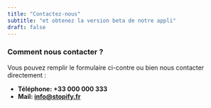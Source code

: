 ```yaml
---
title: "Contactez-nous"
subtitle: "et obtenez la version beta de notre appli"
draft: false
---
```



### Comment nous contacter ?
Vous pouvez remplir le formulaire ci-contre ou bien nous contacter directement :
* **Téléphone: +33 000 000 333** 
* **Mail: info@stopify.fr**
